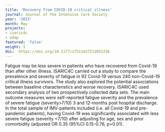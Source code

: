 ```yaml
---
title: 'Recovery from COVID-19 critical illness'
journal: Journal of the Intensive Care Society
year: '2023'
month: May
projects:
- isaric4c
- odap
featured: 'false'
weight: 1
doi:  https://doi.org/10.1177/17511437211052226 
---
```

Fatigue may be less severe in patients who have recovered from Covid-19 than after other illness. ISARIC4C carried out a study to compare the prevalence and severity of fatigue in 92 Covid-19 versus 240 non-Covid-19 critical illness survivors. The study also explored the potential associations between baseline characteristics and worse recovery. 
ISARIC4C used secondary analysis of two prospectively collected data sets. The main outcome measures were self-reported fatigue severity and the prevalence of severe fatigue (severity>7/10) 3 and 12-months post hospital discharge. In the total sample of IMV-patients included (i.e. all Covid-19 and pre-pandemic patients), having Covid-19 was significantly associated with less severe fatigue (severity <7/10) after adjusting for age, sex and prior comorbidity (adjusted OR 0.35 (95%CI 0.15-0.76, p=0.01).
